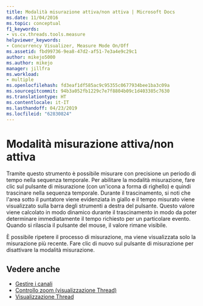 ```yaml
---
title: Modalità misurazione attiva/non attiva | Microsoft Docs
ms.date: 11/04/2016
ms.topic: conceptual
f1_keywords:
- vs.cv.threads.tools.measure
helpviewer_keywords:
- Concurrency Visualizer, Measure Mode On/Off
ms.assetid: fbd99736-9ea8-47d2-af51-7e3a4e9c29c1
author: mikejo5000
ms.author: mikejo
manager: jillfra
ms.workload:
- multiple
ms.openlocfilehash: fd3eaf1df585ac9c95355c0677934bee1ba3c09a
ms.sourcegitcommit: 94b3a052fb1229c7e7f8804b09c1d403385c7630
ms.translationtype: HT
ms.contentlocale: it-IT
ms.lasthandoff: 04/23/2019
ms.locfileid: "62830824"
---
```

# <a name="measure-mode-onoff"></a>Modalità misurazione attiva/non attiva
Tramite questo strumento è possibile misurare con precisione un periodo di tempo nella sequenza temporale. Per abilitare la modalità misurazione, fare clic sul pulsante di misurazione (con un'icona a forma di righello) e quindi trascinare nella sequenza temporale. Durante il trascinamento, si noti che l'area sotto il puntatore viene evidenziata in giallo e il tempo misurato viene visualizzato sulla barra degli strumenti a destra del pulsante. Questo valore viene calcolato in modo dinamico durante il trascinamento in modo da poter determinare immediatamente il tempo richiesto per un particolare evento. Quando si rilascia il pulsante del mouse, il valore rimane visibile.

 È possibile ripetere il processo di misurazione, ma viene visualizzata solo la misurazione più recente. Fare clic di nuovo sul pulsante di misurazione per disattivare la modalità misurazione.

## <a name="see-also"></a>Vedere anche
- [Gestire i canali](../profiling/manage-channels.md)
- [Controllo zoom (visualizzazione Thread)](../profiling/zoom-control-threads-view.md)
- [Visualizzazione Thread](../profiling/threads-view-parallel-performance.md)